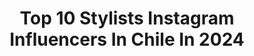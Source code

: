---
title: Top 10 Stylists Instagram Influencers In Chile In 2024
description: >-
  Find top stylists Instagram influencers in Chile in 2024. Most popular hashtags: #stylist #model #beauty.
platform: Instagram
hits: 13
text_top: Discover the most popular Instagram profiles on inBeat.
text_bottom: Our database aggregates 13 Instagram influencers like this in Chile for you to contact.
profiles:
  - username: "mimazamall"
    fullname: >-
      MIMA ZAMALL
    bio: >-
      Diseñadora + Stylist + Directora de arte + Productora de moda 🎨 🏠 Directora Creativa @mimazamallclub 📚 Cursos de Fashion Stylist 👇🏼
    location: "Chile"
    followers: 24499
    engagement: 57
    commentsToLikes: 0.016178
    id: ck0vyw57r62rw0i19s05m66vn
    verified: false
    hashtags: "#fashioneditorial, #moda, #backstage, #fashionstylist"
  - username: "charliecuevas"
    fullname: >-
      Charlie Cuevas
    bio: >-
      Amo a mi familia, mi amorsote, amigos, animales y la justicia. Juego a fotógrafo, político y artista. Stylist, con Master en Imagen Corporativa
    location: "Chile"
    followers: 32840
    engagement: 181
    commentsToLikes: 0.096699
    id: ck55p6i549wzp0i11ciqpp4he
    verified: false
    hashtags: "#loveislove, #peluquero, #panama, #hair"
  - username: "roggermarchan"
    fullname: >-
      Rogger Marchan
    bio: >-
      Fotógrafo y Stylist de Celebs y gente cool ! Diseñador en @la_dolorosa_mx Management: @johnymonteroo Contrataciones por MD / e-mail
    location: "Chile"
    followers: 27878
    engagement: 92
    commentsToLikes: 0.095711
    id: ck8svwomgczid0j786p64y0h9
    verified: false
    hashtags: "#blackandwhitephotography, #disney, #model, #music"
  - username: "mariacarrasco"
    fullname: >-
      MARÍA IGNACIA CARRASCO
    bio: >-
      Psiquiatra @doctora.micarrasco #HablemosDeSaludMental Owner & General Editor @pasiondemaria #VisteChile Stylist & Trend Forecaster @lcflondon_
    location: "Chile"
    followers: 40324
    engagement: 129
    commentsToLikes: 0.077013
    id: ck5bx7xogn6ic0i119vm0v6yd
    verified: false
    hashtags: "#patagonia, #vistechile, #skincare, #thisischile"
  - username: "facundosciutto"
    fullname: >-
      Facundo Sciutto
    bio: >-
      Granada 🇪🇦 Fotógrafo de moda y retocador profesional 📺Tutoriales y Webinars: www.youtube.com/facsciutto ✍🏻Cursos de retoque www.facundosciutto.com
    location: "Chile"
    followers: 12951
    engagement: 547
    commentsToLikes: 0.029098
    id: ck139ei6dkx390i19x3p824r8
    verified: false
    hashtags: "#beautyphotographer, #naturalretouch, #highendretouch, #skincare"
  - username: "samuelganembeauty"
    fullname: >-
      SAMUEL GANEM - BEAUTY CREATOR
    bio: >-
      Fotógrafo Maquillador Retocador Digital 📍Buenos Aires, Argentina
    location: "Chile"
    followers: 11120
    engagement: 276
    commentsToLikes: 0.057636
    id: ck5zy2yot94uo0i14nu2tmugn
    verified: false
    hashtags: "#retrato, #produccion, #beautyeditorial, #postprocessing"
  - username: "marco_escobar01"
    fullname: >-
      𝑴𝒂𝒓𝒄𝒐 𝑹𝒂𝒚⚡️🇨🇺
    bio: >-
      📌Mas de 10mil seguidores ⛰Welcome News🗞 . 📸Amante de la fotografía .📍Cuba🇨🇺 ✈️ EEUU🇺🇸 .💻Influencer digital 🖇Para colaboraciones 🤜🤛escribir al DM📬
    location: "Chile"
    followers: 3324
    engagement: 1381
    commentsToLikes: 0.258213
    id: ckaov2e7l2tni0i78czgyz0h1
    verified: false
    hashtags: "#styleblogger, #black, #styles, #cute"
  - username: "oscarponcemx"
    fullname: >-
      Oscar P.Vicario
    bio: >-
      FOTÓGRAFO 21 AÑOS DE EXPERIENCIA,CON VISA,CREATIVO,RARO COMO TODOS O UN MUCHITO MAS.TENGO CLARO QUE NO SOMOS FEOS NOMAS MAL ILUMINADOS.2021
    location: "Chile"
    followers: 29625
    engagement: 127
    commentsToLikes: 0.057487
    id: ck0tzexqzq47v0i198cm32xht
    verified: false
    hashtags: "#job, #2020, #oscarponce, #ponce"
  - username: "ignaciaa_antonia"
    fullname: >-
      Ignacia Hernandez👑
    bio: >-
      🇨🇱 en 🇲🇽📍 Ignacia@rawtalent.co
    location: "Chile"
    followers: 10046422
    engagement: 126
    commentsToLikes: 0.003679
    id: ck0u67b1e13920i19mic5m3p9
    verified: true
    hashtags: "#influencer, #tiktok, #chile, #podcast"
  - username: "angieezepeda"
    fullname: >-
      ANGIE ZEPEDA
    bio: >-
      🇨🇱 -twenty one-
    location: "Chile"
    followers: 10580
    engagement: 831
    commentsToLikes: 0.041421
    id: ck5q54vhare6l0i11van9zv0o
    verified: false
    hashtags: "#blackouttuesday, #theshowmustbepaused, #amorcitopa, #challengeaccepted"
---